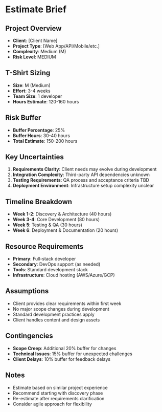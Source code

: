 # Estimate Brief

## Project Overview
- **Client**: [Client Name]
- **Project Type**: [Web App/API/Mobile/etc.]
- **Complexity**: Medium (M)
- **Risk Level**: MEDIUM

## T-Shirt Sizing
- **Size**: M (Medium)
- **Effort**: 3-4 weeks
- **Team Size**: 1 developer
- **Hours Estimate**: 120-160 hours

## Risk Buffer
- **Buffer Percentage**: 25%
- **Buffer Hours**: 30-40 hours
- **Total Estimate**: 150-200 hours

## Key Uncertainties
1. **Requirements Clarity**: Client needs may evolve during development
2. **Integration Complexity**: Third-party API dependencies unknown
3. **Testing Requirements**: QA process and acceptance criteria TBD
4. **Deployment Environment**: Infrastructure setup complexity unclear

## Timeline Breakdown
- **Week 1-2**: Discovery & Architecture (40 hours)
- **Week 3-4**: Core Development (80 hours)
- **Week 5**: Testing & QA (30 hours)
- **Week 6**: Deployment & Documentation (20 hours)

## Resource Requirements
- **Primary**: Full-stack developer
- **Secondary**: DevOps support (as needed)
- **Tools**: Standard development stack
- **Infrastructure**: Cloud hosting (AWS/Azure/GCP)

## Assumptions
- Client provides clear requirements within first week
- No major scope changes during development
- Standard development practices apply
- Client handles content and design assets

## Contingencies
- **Scope Creep**: Additional 20% buffer for changes
- **Technical Issues**: 15% buffer for unexpected challenges
- **Client Delays**: 10% buffer for feedback delays

## Notes
- Estimate based on similar project experience
- Recommend starting with discovery phase
- Re-estimate after requirements clarification
- Consider agile approach for flexibility
